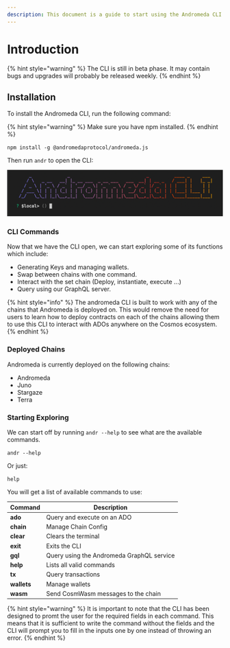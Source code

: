 ```yaml
---
description: This document is a guide to start using the Andromeda CLI.
---
```


# Introduction

{% hint style="warning" %}
The CLI is still in beta phase. It may contain bugs and upgrades will probably be released weekly.
{% endhint %}

## Installation

To install the Andromeda CLI, run the following command:

{% hint style="warning" %}
Make sure you have npm installed.
{% endhint %}

```
npm install -g @andromedaprotocol/andromeda.js
```

Then run `andr`  to open the CLI:

![Andromeda CLI ](../.gitbook/assets/ANDROMEDA-CLI.png)

### CLI Commands

Now that we have the CLI open, we can start exploring some of its functions which include:

* Generating Keys and managing wallets.
* Swap between chains with one command.
* Interact with the set chain (Deploy, instantiate, execute ...)
* Query using our GraphQL server.

{% hint style="info" %}
The andromeda CLI is built to work with any of the chains that Andromeda is deployed on. This would remove the need for users to learn how to deploy contracts on each of the chains allowing them to use this CLI to interact with ADOs anywhere on the Cosmos ecosystem.&#x20;
{% endhint %}

### Deployed Chains

Andromeda is currently deployed on the following chains:

* Andromeda
* Juno
* Stargaze
* Terra

### Starting Exploring

We can start off by running `andr --help` to see what are the available commands.&#x20;

```
andr --help 
```

Or just:

```
help
```

You will get a list of available commands to use:

| Command     | Description                               |
| ----------- | ----------------------------------------- |
| **ado**     | Query and execute on an ADO               |
| **chain**   | Manage Chain Config                       |
| **clear**   | Clears the terminal                       |
| **exit**    | Exits the CLI                             |
| **gql**     | Query using the Andromeda GraphQL service |
| **help**    | Lists all valid commands                  |
| **tx**      | Query transactions                        |
| **wallets** | Manage wallets                            |
| **wasm**    | Send CosmWasm messages to the chain       |

{% hint style="warning" %}
It is important to note that the CLI has been designed to promt the user for the required fields in each command. This means that it is sufficient to write the command without the fields and the CLI will prompt you to fill in the inputs one by one instead of throwing an error.&#x20;
{% endhint %}
